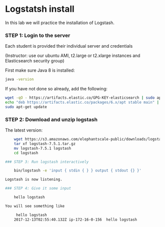 # Logstatsh install

In this lab we will practice the installation of Logstash.


### STEP 1: Login to the server

Each student is provided their individual server and credentials

(Instructor: use our ubuntu AMI, t2.large or t2.xlarge instances and Elasticsearch security group)

First make sure Java 8 is installed:

```bash
java -version
```

If you have not done so already, add the following:

```bash
wget -qO - https://artifacts.elastic.co/GPG-KEY-elasticsearch | sudo apt-key add -
echo "deb https://artifacts.elastic.co/packages/6.x/apt stable main" | sudo tee -a /etc/apt/sources.list.d/elastic-7.x.list
sudo apt-get update

```


### STEP 2: Download and unzip logstash


The latest version:

```bash
    wget https://s3.amazonaws.com/elephantscale-public/downloads/logstash-7.5.1.tar.gz    #latest version
    tar xf logstash-7.5.1.tar.gz
    mv logstash-7.5.1 logstash
    cd logstash

### STEP 3: Run logstash interactively

    bin/logstash -e 'input { stdin { } } output { stdout {} }'

Logstash is now listening.

### STEP 4: Give it some input

    hello logstash

You will see something like

     hello logstash
    2017-12-13T02:55:40.132Z ip-172-16-0-156  hello logstash
